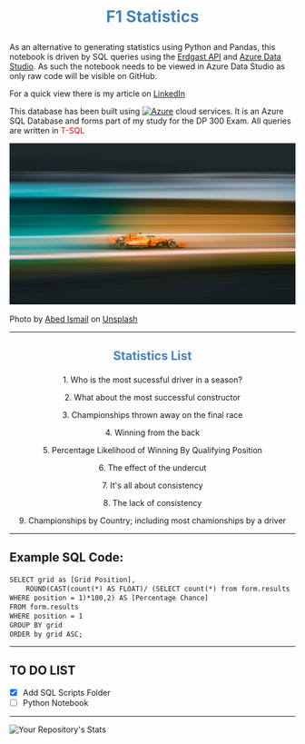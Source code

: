 # <p align='center'> <span style ='color:steelblue'>F1 Statistics </span></p>

As an alternative to generating statistics using Python and Pandas, this notebook is driven by
SQL queries using the [Erdgast API](http://ergast.com/mrd/) and [Azure Data Studio](https://docs.microsoft.com/en-us/sql/azure-data-studio/download-azure-data-studio?view=sql-server-ver15). As such the notebook needs to be viewed in Azure Data Studio as only raw code will be visible on GitHub.

For a quick view there is my article on [LinkedIn](https://www.linkedin.com/pulse/asking-different-questions-f1-stewart-wareing/)

This database has been built using [![Azure](https://badgen.net/badge/icon/azure?icon=azure&label)](https://azure.microsoft.com/) cloud services. It is an Azure SQL Database and forms part of my study for the DP 300 Exam. All queries are written in <span style='color:red'>T-SQL</span>

<p align="center">
  <img  src="https://github.com/SPWareing/F1_statistics/blob/main/images/abed-ismail-yasMarina-unsplash_small.jpg" width = 1000>
</p>

Photo by [Abed Ismail](https://unsplash.com/@abedismail?utm_source=unsplash&utm_medium=referral&utm_content=creditCopyText) on [Unsplash](https://unsplash.com/s/photos/formula-1?utm_source=unsplash&utm_medium=referral&utm_content=creditCopyText)

---

## <p align='center'><span style ='color:steelblue'>Statistics List</span><p>

<p align = 'center'> 1. Who is the most sucessful driver in a season? </p>
<p align = 'center'> 2. What about the most successful constructor </p>
<p align = 'center'> 3. Championships thrown away on the final race </p>
<p align = 'center'> 4. Winning from the back </p>
<p align = 'center'> 5. Percentage Likelihood of Winning By Qualifying Position </p>
<p align = 'center'> 6. The effect of the undercut </p>
<p align = 'center'> 7. It's all about consistency </p>
<p align = 'center'> 8. The lack of consistency </p>
<p align = 'center'> 9. Championships by Country; including most chamionships by a driver </p>

---

## Example SQL Code:
~~~
SELECT grid as [Grid Position],
	ROUND(CAST(count(*) AS FLOAT)/ (SELECT count(*) from form.results WHERE position = 1)*100,2) AS [Percentage Chance]
FROM form.results
WHERE position = 1
GROUP BY grid
ORDER by grid ASC;
~~~
---
## **TO DO LIST** 

- [X] Add SQL Scripts Folder
- [ ] Python Notebook

---
![Your Repository's Stats](https://github-readme-stats.vercel.app/api/top-langs/?username=SPWareing&theme=blue-green)
